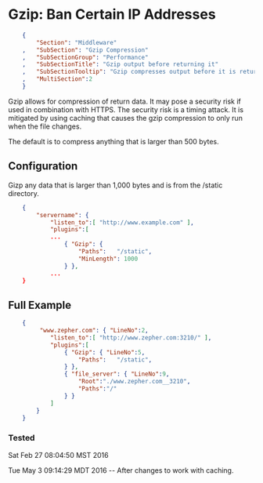 Gzip: Ban Certain IP Addresses
=======================================
``` JSON
	{
		"Section": "Middleware"
	,	"SubSection": "Gzip Compression"
	,	"SubSectionGroup": "Performance"
	,	"SubSectionTitle": "Gzip output before returning it"
	,	"SubSectionTooltip": "Gzip compresses output before it is returned.  Interacts with caching so 'zip' process only happens if file changed"
	, 	"MultiSection":2
	}
```

Gzip allows for compression of return data.  It may pose a security risk if used in
combination with HTTPS.  The security risk is a timing attack. It is mitigated
by using caching that causes the gzip compression to only run when the file 
changes.

The default is to compress anything that is larger than 500 bytes.

Configuration
-------------

Gizp any data that is larger than 1,000 bytes and is from the /static directory.

``` JSON
	{
		"servername": { 
			"listen_to":[ "http://www.example.com" ],
			"plugins":[
			...
				{ "Gzip": { 
					"Paths":   "/static",
					"MinLength": 1000
				} },
			...
	}
``` 

Full Example
------------

``` JSON
	{
		 "www.zepher.com": { "LineNo":2,
			"listen_to":[ "http://www.zepher.com:3210/" ],
			"plugins":[
				{ "Gzip": { "LineNo":5, 
					"Paths":   "/static",
				} },
				{ "file_server": { "LineNo":9,
					"Root":"./www.zepher.com__3210",
					"Paths":"/"
				} }
			]
		}
	}
``` 


### Tested

Sat Feb 27 08:04:50 MST 2016

Tue May  3 09:14:29 MDT 2016 -- After changes to work with caching.


